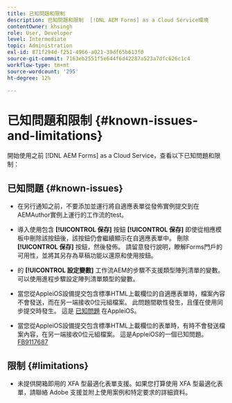 ```yaml
---
title: 已知問題和限制
description: 已知問題和限制  [!DNL AEM Forms] as a Cloud Service環境
contentOwner: khsingh
role: User, Developer
level: Intermediate
topic: Administration
exl-id: 871f294d-f251-4966-a021-39df65b613f0
source-git-commit: 7163eb2551f5e644f6d42287a523a7dfc626c1c4
workflow-type: tm+mt
source-wordcount: '295'
ht-degree: 12%

---
```


# 已知問題和限制 {#known-issues-and-limitations}

開始使用之前 [!DNL AEM Forms] as a Cloud Service，查看以下已知問題和限制：

## 已知問題 {#known-issues}

* 在另行通知之前，不要添加並運行將自適應表單從發佈實例提交到在AEMAuthor實例上運行的工作流的test。

* 導入使用包含 **[!UICONTROL 保存]** 按鈕 **[!UICONTROL 保存]** 即使從相應模板中刪除該按鈕後，該按鈕仍會繼續顯示在自適應表單中。 刪除 **[!UICONTROL 保存]** 按鈕，然後發佈。 請留意發行說明，瞭解Forms門戶的可用性，並將其另存為草稿功能以還原和使用按鈕。

* 的 **[!UICONTROL 設定變數]** 工作流AEM的步驟不支援類型陣列清單的變數。 可以使用進程步驟設定陣列清單類型的變數。

* 當您從AppleiOS設備提交包含標準HTML上載欄位的自適應表單時，檔案內容不會發送，而在另一端接收0位元組檔案。 此問題間歇性發生，且僅在使用同步提交時發生。 這是 [已知問題](https://feedbackassistant.apple.com/feedback/9117687) 在AppleiOS。

* 當您從AppleiOS設備提交包含標準HTML上載欄位的表單時，有時不會發送檔案內容，在另一端接收0位元組檔案。 這是AppleiOS的一個已知問題。 [FB9117687](https://feedbackassistant.apple.com/feedback/9117687)


## 限制 {#limitations}

* 未提供開箱即用的 XFA 型最適化表單支援。如果您打算使用 XFA 型最適化表單，請聯絡 Adobe 支援並附上使用案例和特定要求的詳細資料。

